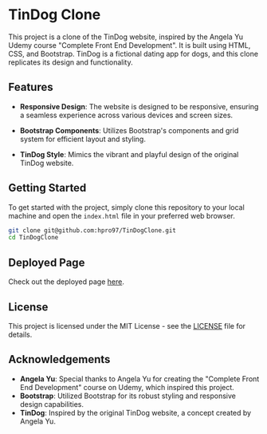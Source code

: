 # TinDog Clone

This project is a clone of the TinDog website, inspired by the Angela Yu Udemy course "Complete Front End Development". It is built using HTML, CSS, and Bootstrap. TinDog is a fictional dating app for dogs, and this clone replicates its design and functionality.

## Features

- **Responsive Design**: The website is designed to be responsive, ensuring a seamless experience across various devices and screen sizes.
  
- **Bootstrap Components**: Utilizes Bootstrap's components and grid system for efficient layout and styling.

- **TinDog Style**: Mimics the vibrant and playful design of the original TinDog website.

## Getting Started

To get started with the project, simply clone this repository to your local machine and open the `index.html` file in your preferred web browser.

```bash
git clone git@github.com:hpro97/TinDogClone.git
cd TinDogClone
```

## Deployed Page

Check out the deployed page [here](https://hpro97.github.io/TinDogClone/).

## License

This project is licensed under the MIT License - see the [LICENSE](LICENSE) file for details.

## Acknowledgements

- **Angela Yu**: Special thanks to Angela Yu for creating the "Complete Front End Development" course on Udemy, which inspired this project.
- **Bootstrap**: Utilized Bootstrap for its robust styling and responsive design capabilities.
- **TinDog**: Inspired by the original TinDog website, a concept created by Angela Yu.
